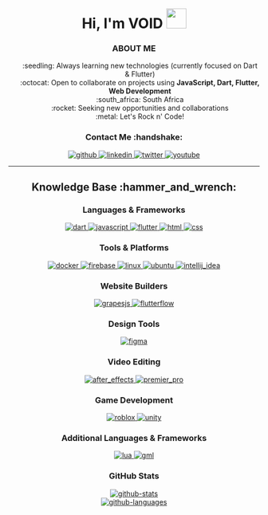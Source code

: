<h1 align="center"><b>Hi, I'm VOID </b> 
  <img src="https://media.giphy.com/media/hvRJCLFzcasrR4ia7z/giphy.gif" width="40" height="40">
</h1>

<h3 style="text-align: center;">ABOUT ME</h3>

<ul style="list-style: none; text-align: center;">
  <li>:seedling: Always learning new technologies (currently focused on Dart & Flutter)</li>
  <li>:octocat: Open to collaborate on projects using <strong>JavaScript, Dart, Flutter, Web Development</strong></li>
  <li>:south_africa: South Africa</li>
  <li>:rocket: Seeking new opportunities and collaborations</li>
  <li>:metal: Let's Rock n' Code!</li>
</ul>

<div align="center">
  <h3>Contact Me :handshake:</h3>
  <a href="https://github.com/void-2smooth" target="_blank">
    <img src="https://img.shields.io/badge/-VOID-black?logo=github&style=flat-square" alt="github"/>
  </a>
  <a href="https://www.linkedin.com/in/james-coetzee-03b88b328/" target="_blank">
    <img src="https://img.shields.io/badge/-James_Coetzee-blue?logo=linkedin&style=flat-square" alt="linkedin"/>
  </a>
  <a href="https://twitter.com/JAMES47557985" target="_blank">
    <img src="https://img.shields.io/badge/-James_Coetzee-blue?logo=twitter&logoColor=white&style=flat-square" alt="twitter"/>
  </a>
  <a href="https://www.youtube.com/@Void2.smooth" target="_blank">
    <img src="https://img.shields.io/badge/-Void2.smooth-red?logo=youtube&logoColor=white&style=flat-square" alt="youtube"/>
  </a>
</div>

---

<div align="center">
  <h2>Knowledge Base :hammer_and_wrench:</h2>

  <h3>Languages & Frameworks</h3>
  <div>
    <a href="https://www.dart.dev/" target="_blank">
      <img src="https://img.shields.io/badge/Dart-white.svg?style=for-the-badge&logo=dart&logoColor=0175C2" alt="dart"/>
    </a>
    <a href="https://developer.mozilla.org/en-US/docs/Web/JavaScript" target="_blank">
      <img src="https://img.shields.io/badge/JavaScript-white.svg?style=for-the-badge&logo=javascript&logoColor=#F7DF1E" alt="javascript"/>
    </a>
    <a href="https://flutter.dev/" target="_blank">
      <img src="https://img.shields.io/badge/Flutter-white.svg?style=for-the-badge&logo=flutter&logoColor=02569B" alt="flutter"/>
    </a>
    <a href="https://www.w3schools.com/html/" target="_blank">
      <img src="https://img.shields.io/badge/HTML-white.svg?style=for-the-badge&logo=html5&logoColor=E34F26" alt="html"/>
    </a>
    <a href="https://www.w3.org/Style/CSS/" target="_blank">
      <img src="https://img.shields.io/badge/CSS-white.svg?style=for-the-badge&logo=css3&logoColor=1572B6" alt="css"/>
    </a>
  </div>

  <h3>Tools & Platforms</h3>
  <div>
    <a href="https://www.docker.com/" target="_blank">
      <img src="https://img.shields.io/badge/-Docker-white?logo=docker&logoColor=2496ED&style=for-the-badge" alt="docker"/>
    </a>
    <a href="https://firebase.google.com/" target="_blank">
      <img src="https://img.shields.io/badge/-Firebase-white?logo=firebase&logoColor=FFCA28&style=for-the-badge" alt="firebase"/>
    </a>
    <a href="https://www.linux.org/" target="_blank">
      <img src="https://img.shields.io/badge/Linux-white.svg?style=for-the-badge&logo=linux&logoColor=FCC624" alt="linux"/>
    </a>
    <a href="https://www.ubuntu.com/" target="_blank">
      <img src="https://img.shields.io/badge/Ubuntu-white?logo=ubuntu&logoColor=E95420&style=for-the-badge" alt="ubuntu"/>
    </a>
    <a href="https://www.jetbrains.com/idea/" target="_blank">
      <img src="https://img.shields.io/badge/IntelliJ_IDEA-white?logo=intellijidea&logoColor=000000&style=for-the-badge" alt="intellij_idea"/>
    </a>
  </div>

  <h3>Website Builders</h3>
  <div>
    <a href="https://www.grapesjs.com/" target="_blank">
      <img src="https://img.shields.io/badge/-GrapesJS-white?logo=grapesjs&style=for-the-badge" alt="grapesjs"/>
    </a>
    <a href="https://www.flutterflow.io/" target="_blank">
      <img src="https://img.shields.io/badge/-FlutterFlow-white?logo=flutter&logoColor=02569B&style=for-the-badge" alt="flutterflow"/>
    </a>
  </div>

  <h3>Design Tools</h3>
  <div>
    <a href="https://www.figma.com/" target="_blank">
      <img src="https://img.shields.io/badge/-Figma-white?logo=figma&logoColor=F24E1E&style=for-the-badge" alt="figma"/>
    </a>
  </div>

  <h3>Video Editing</h3>
  <div>
    <a href="https://www.adobe.com/products/aftereffects.html" target="_blank">
      <img src="https://img.shields.io/badge/Adobe_After_Effects-white?logo=adobe&logoColor=FF0000&style=for-the-badge" alt="after_effects"/>
    </a>
    <a href="https://www.adobe.com/products/premiere.html" target="_blank">
      <img src="https://img.shields.io/badge/Adobe_Premiere_Pro-white?logo=adobe&logoColor=FF0000&style=for-the-badge" alt="premier_pro"/>
    </a>
  </div>

  <h3>Game Development</h3>
  <div>
    <a href="https://roblox.com/" target="_blank">
      <img src="https://img.shields.io/badge/Roblox_Studio-white?logo=roblox&logoColor=E60012&style=for-the-badge" alt="roblox"/>
    </a>
    <a href="https://unity.com/" target="_blank">
      <img src="https://img.shields.io/badge/Unity-white?logo=unity&logoColor=000000&style=for-the-badge" alt="unity"/>
    </a>
  </div>

  <h3>Additional Languages & Frameworks</h3>
  <div>
    <a href="https://www.lua.org/" target="_blank">
      <img src="https://img.shields.io/badge/Lua-white?logo=lua&logoColor=2C2D72&style=for-the-badge" alt="lua"/>
    </a>
    <a href="https://www.yoyogames.com/en/gamemaker" target="_blank">
      <img src="https://img.shields.io/badge/GML-white?logo=game-maker&logoColor=FF6600&style=for-the-badge" alt="gml"/>
    </a>
  </div>

  <h3>GitHub Stats</h3>
  <div align="center">
    <a href="https://github.com/void-2smooth">
      <img src="https://github-readme-stats.vercel.app/api?username=void-2smooth&show_icons=true&hide_title=true&hide=prs&count_private=true&hide_border=true&theme=dark" alt="github-stats"/>
    </a>
    <br/>
    <a href="https://github.com/void-2smooth">
      <img src="https://github-readme-stats.vercel.app/api/top-langs/?username=void-2smooth&langs_count=6&hide_title=true&layout=compact&hide_border=true&theme=dark" alt="github-languages"/>
    </a>
  </div>
</div>
